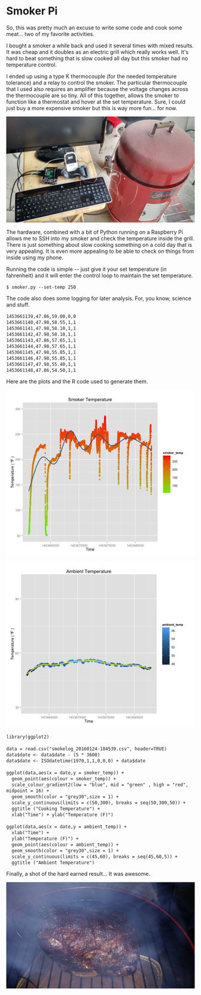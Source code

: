 # Smoker Pi

So, this was pretty much an excuse to write some code and cook some meat... two of my favorite activities.

I bought a smoker a while back and used it several times with mixed results. It was cheap and it doubles as an electric grill which really works well. It's hard to beat something that is slow cooked all day but this smoker had no temperature control.

I ended up using a type K thermocouple (for the needed temperature tolerance) and a relay to control the smoker. The particular thermocouple that I used also requires an amplifier because the voltage changes across the thermocouple are so tiny. All of this together, allows the smoker to function like a thermostat and hover at the set temperature. Sure, I could just buy a more expensive smoker but this is way more fun... for now.

![setup](setup.jpg)

The hardware, combined with a bit of Python running on a Raspberry Pi allows me to SSH into my smoker and check the temperature inside the grill. There is just something about slow cooking something on a cold day that is very appealing. It is even more appealing to be able to check on things from inside using my phone.

Running the code is simple -- just give it your set temperature (in fahrenheit) and it will enter the control loop to maintain the set temperature.

    $ smoker.py --set-temp 250

The code also does some logging for later analysis. For, you know, science and stuff.

    1453661139,47.86,59.00,0,0
    1453661140,47.98,58.55,1,1
    1453661141,47.98,58.10,1,1
    1453661142,47.98,58.10,1,1
    1453661143,47.86,57.65,1,1
    1453661144,47.98,57.65,1,1
    1453661145,47.98,55.85,1,1
    1453661146,47.98,55.85,1,1
    1453661147,47.98,55.40,1,1
    1453661148,47.86,54.50,1,1

Here are the plots and the R code used to generate them.

![plot](plot.png)

![ambient](ambient.png)

    library(ggplot2)

    data = read.csv("smokelog_20160124-184539.csv", header=TRUE)
    data$date <- data$date - (5 * 3600)
    data$date <- ISOdatetime(1970,1,1,0,0,0) + data$date

    ggplot(data,aes(x = date,y = smoker_temp)) + 
      geom_point(aes(colour = smoker_temp)) +
      scale_colour_gradient2(low = "blue", mid = "green" , high = "red", midpoint = 16) + 
      geom_smooth(color = "grey30",size = 1) +
      scale_y_continuous(limits = c(50,300), breaks = seq(50,300,50)) +
      ggtitle ("Cooking Temperature") +
      xlab("Time") + ylab("Temperature (F)")

    ggplot(data,aes(x = date,y = ambient_temp)) + 
      xlab("Time") +
      ylab("Temperature (F)") +
      geom_point(aes(colour = ambient_temp)) +
      geom_smooth(color = "grey30",size = 1) +
      scale_y_continuous(limits = c(45,60), breaks = seq(45,60,5)) +
      ggtitle ("Ambient Temperature")

Finally, a shot of the hard earned result... It was awesome.

![meats](meats.jpg)

